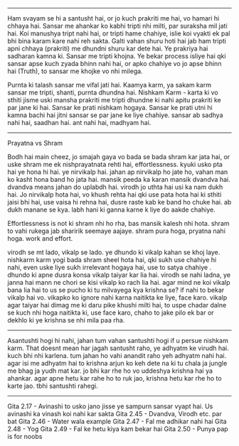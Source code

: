 ----

Ham svayam se hi a santusht hai, or jo kuch prakriti me hai, vo hamari hi chhaya hai. Sansar me ahankar ko kabhi tripti nhi milti, par suraksha mil jati hai. 
Koi manushya tript nahi hai, or tripti hame chahiye, islie koi vyakti ek pal bhi bina karam kare nahi reh sakta. Galti vahan shuru hoti hai jab ham tripti apni chhaya (prakriti) me dhundni shuru kar dete hai. Ye prakriya hai sadharan kamna ki. Sansar me tripti khojna. Ye bekar process isliye hai qki sansar apse kuch zyada bhinn nahi hai, or apko chahiye vo jo apse bhinn hai (Truth), to sansar me khojke vo nhi milega. 

Purnta ki talash sansar me vifal jati hai. Kaamya karm, ya sakam karm sansar me tripti, shanti, purnta dhundna hai. Nishkam Karm - karta ki vo sthiti jisme uski mansha prakriti me tripti dhundne ki nahi apitu prakriti ke par jane ki hai. Sansar ke prati nishkam hogaya. Sansar ke prati utni hi kamna bachi hai jitni sansar se par jane ke liye chahiye. sansar ab sadhya nahi hai, saadhan hai. ant nahi hai, madhyam hai. 

---

Prayatna vs Shram

Bodh hai main cheez, jo smajah gaya vo bada se bada shram kar jata hai, or uske shram me ek nishprayatnata rehti hai, effortlessness. kyuki usko pta hai ye hona hi hai. ye nirvikalp hai. jahan ap nirvikalp ho jate ho, vahan man ko kasht hona band ho jata hai. mansik peeda ka karan mansik dvandva hai. dvandva means jahan do uplabdh hai. virodh jo uthta hai usi ka nam dukh hai. Jo nirvikalp hota hai, vo khush rehta hai qki use pata hota hai ki sthiti jaisi bhi hai, use vaisa hi rehna hai, dusre raste kab ke band ho chuke hai. ab dukh manane se kya. labh hani ki ganna karne k liye do aakde chahiye. 

Effortlessness is not ki shram nhi ho rha, bas mansik kalesh nhi hota. shram to vahi rukega jab sharirik seemaye aajaye. shram pura hoga, pryatna nahi hoga. work and effort. 

virodh se mt lado, vikalp se lado. ye dhundo ki vikalp kahan se khoj laye. nishkarm karm yogi bada shram sheel hota hai, qki sukh use chahiye hi nahi, even uske liye sukh irrelevant hogaya hai, use to satya chahiye . dhundo ki apne dusra konsa vikalp taiyar kar lia hai. virodh se nahi ladna, ye janna hai mann ne chori se kisi vikalp ko rach lia hai. agar mind ne koi vikalp bana lia hai to us se pucho ki tu milvayega kya krishna se? if nahi to bekar vikalp hai vo. vikapko ko ignore nahi karna naitikta ke liye, face karo. vikalp agar taiyar hai dimag me ki daru pike khushi milti hai, to uspe chadar dalne se kuch nhi hoga naitikta ki, use face karo, chaho to jake pilo ek bar or dekhlo ki ye krishna se nhi mila paa rha.

---

Asantushti hogi hi nahi, jahan tum vahan santushti hogi if u persue nishkam karm. That doesnt mean har jagah santusht raho, ye adhyatm ke virudh hai. kuch bhi nhi karlena. tum jahan ho vahi anandit raho yeh adhyatm nahi hai. agar isi me adhyatm hai to krishna arjun ko keh dete na ki tu chala ja jungle me bhag ja yudh mat kar. jo bhi kar rhe ho vo uddeshya krishna hai ya ahankar. agar apne hetu kar rahe ho to ruk jao, krishna hetu kar rhe ho to karte jao. tbhi santushti rahegi. 

---

Gita 2.17 - Avinashi to usko jano jisse ye sampurn sansar vyapt hai. Us avinashi ka vinash koi nahi kar sakta
Gita 2.45 - Dvandva, Virodh etc. par bat
Gita 2.46 - Water wala example
Gita 2.47 - Fal me adhikar nahi hai
Gita 2.48 - Yog
Gita 2.49 - Fal ke hetu kiya kam bekar hai
Gita 2.50 - Punya pap is for noobs